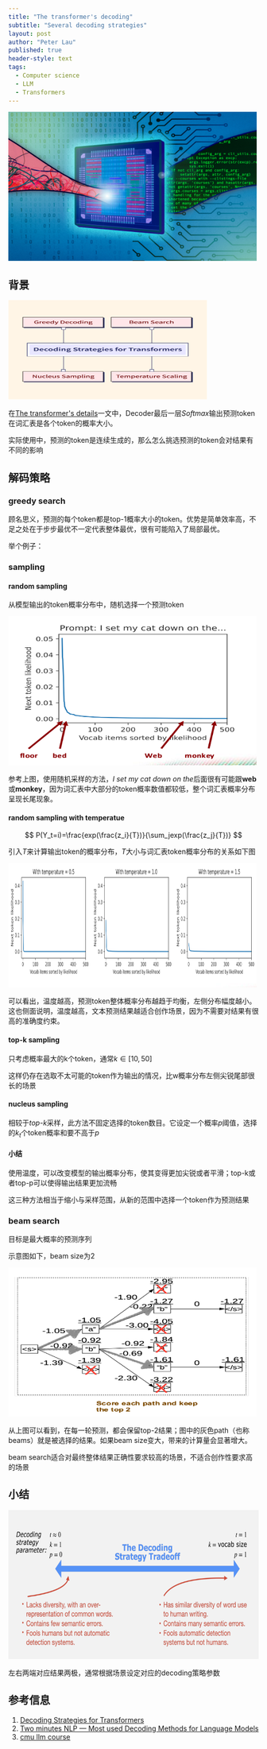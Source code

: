 ```yaml
---
title: "The transformer's decoding"
subtitle: "Several decoding strategies"
layout: post
author: "Peter Lau"
published: true
header-style: text
tags:
  - Computer science
  - LLM
  - Transformers
---
```


<div>
  <img class="decoding" src="/img/transformers/MIT-GrandDecoder-01-press.jpg" width="500" height="300" alt="decoding strategy">
</div>

## 背景

<div>
  <img class="decoding" src="/img/transformers/decoding-strategies-for-transformers-thumbnail.webp" width="400" height="200" alt="decoding strategy">
</div>


在[The transformer's details](https://peterlau.me/2025/02/10/transformer-detail/)一文中，Decoder最后一层$Softmax$输出预测token在词汇表是各个token的概率大小。


实际使用中，预测的token是连续生成的，那么怎么挑选预测的token会对结果有不同的影响

## 解码策略

### greedy search

顾名思义，预测的每个token都是top-1概率大小的token。优势是简单效率高，不足之处在于步步最优不一定代表整体最优，很有可能陷入了局部最优。

举个例子：


### sampling

#### random sampling

从模型输出的token概率分布中，随机选择一个预测token


<div>
  <img class="random sampling" src="/img/transformers/problem_with_random_sampling.png" width="500" height="300" alt="decoding strategy">
</div>

参考上图，使用随机采样的方法，*I set my cat down on the*后面很有可能跟**web**或**monkey**，因为词汇表中大部分的token概率数值都较低，整个词汇表概率分布呈现长尾现象。


#### random sampling with temperatue

$$
P(Y_t=i)=\frac{exp(\frac{z_i}{T})}{\sum_jexp(\frac{z_j}{T})}
$$

引入$T$来计算输出token的概率分布，$T$大小与词汇表token概率分布的关系如下图

<div>
  <img class="random sampling" src="/img/transformers/decoding/random_sampling_temperature.png" width="500" height="250" alt="decoding strategy">
</div>

可以看出，温度越高，预测token整体概率分布越趋于均衡，左侧分布幅度越小。这也侧面说明，温度越高，文本预测结果越适合创作场景，因为不需要对结果有很高的准确度约束。


#### top-k sampling

只考虑概率最大的k个token，通常$k \in [10,50]$

这样仍存在选取不太可能的token作为输出的情况，比w概率分布左侧尖锐尾部很长的场景


#### nucleus  sampling

相较于*top-k*采样，此方法不固定选择的token数目。它设定一个概率$p$阈值，选择的$k_t$个token概率和要不高于$p$

#### 小结

使用温度，可以改变模型的输出概率分布，使其变得更加尖锐或者平滑；top-k或者top-p可以使得输出结果更加流畅

这三种方法相当于缩小与采样范围，从新的范围中选择一个token作为预测结果

### beam search

目标是最大概率的预测序列

示意图如下，beam size为2


<div>
  <img class="beam search" src="/img/transformers/decoding/beam_search.png" width="500" height="300" alt="decoding strategy">
</div>


从上图可以看到，在每一轮预测，都会保留top-2结果；图中的灰色path（也称beams）就是被选择的结果。如果beam size变大，带来的计算量会显著增大。

beam search适合对最终整体结果正确性要求较高的场景，不适合创作性要求高的场景

## 小结


<div>
  <img class="trade off" src="/img/transformers/decoding/decoding_strategy_tradeoff.png" width="600" height="300" alt="decoding strategy">
</div>

左右两端对应结果两极，通常根据场景设定对应的decoding策略参数



## 参考信息

1. [Decoding Strategies for Transformers](https://www.scaler.com/topics/nlp/decoding-strategies-for-transformers/)
2. [Two minutes NLP — Most used Decoding Methods for Language Models](https://medium.com/nlplanet/two-minutes-nlp-most-used-decoding-methods-for-language-models-9d44b2375612)
3. [cmu llm course](https://storage.googleapis.com/cmu-llms/2024/2024-08-26-course-intro-and-lm-basics.pdf)
